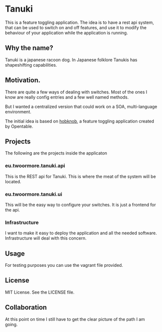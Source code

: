 
# Tanuki

This is a feature toggling application. The idea is to have a rest api system, that can be used to switch on and off features, and use it to modify the behaviour of your application while the application is running.

## Why the name?

Tanuki is a japanese racoon dog. In Japanese folklore Tanukis has shapeshifting capabilities.

## Motivation.

There are quite a few ways of dealing with switches. Most of the ones I know are really config entries and a few well named methods.

But I wanted a centralized version that could work on a SOA, multi-language environment.

The initial idea is based on [hobknob](https://github.com/opentable/hobknob), a feature toggling application created by Opentable.

## Projects

The following are the projects inside the applicaton

### eu.twoormore.tanuki.api

This is the REST api for Tanuki. This is where the meat of the system will be located.

### eu.twoormore.tanuki.ui

This will be the easy way to configure your switches. It is just a frontend for the api.

### Infrastructure

I want to make it easy to deploy the application and all the needed software. Infrastructure will deal with this concern.

## Usage

For testing purposes you can use the vagrant file provided.

## License

MIT License. See the LICENSE file.

## Collaboration

At this point on time I still have to get the clear picture of the path I am going.
